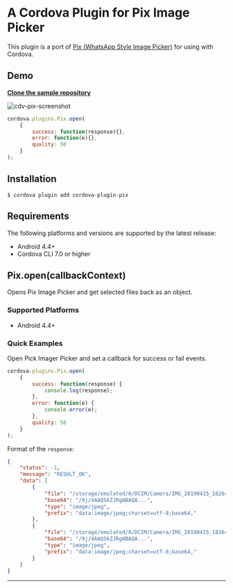 # A Cordova Plugin for Pix Image Picker

This plugin is a port of [Pix (WhatsApp Style Image Picker)](https://github.com/akshay2211/PixImagePicker) for using with Cordova.

## Demo

[**Clone the sample repository**](https://github.com/pwlin/cordova-plugin-pix-sample)



![cdv-pix-screenshot](https://i.imgur.com/viYvm8S.gif)

```js
cordova.plugins.Pix.open(
    {
        success: function(response){},
        error: function(e){},
        quality: 50       
    }
);
```

## Installation

```shell
$ cordova plugin add cordova-plugin-pix
```

## Requirements

The following platforms and versions are supported by the latest release:

- Android 4.4+
- Cordova CLI 7.0 or higher

## Pix.open(callbackContext)

Opens Pix Image Picker and get selected files back as an object.

### Supported Platforms

- Android 4.4+

### Quick Examples

Open Pick Imager Picker and set a callback for success or fail events.

```js
cordova.plugins.Pix.open(
    { 
        success: function(response) {
            console.log(response);
        },
        error: function(e) {
            console.error(e);
        },
        quality: 50
    }
);
```

Format of the `response`:

```json
{
    "status": -1,
    "message": "RESULT_OK",
    "data": [
        {
            "file": "/storage/emulated/0/DCIM/Camera/IMG_20190415_182649.jpg",
            "base64": "/9j/4AAQSkZJRgABAQA...",
            "type": "image/jpeg",
            "prefix": "data:image/jpeg;charset=utf-8;base64,"
        }, 
        {
            "file": "/storage/emulated/0/DCIM/Camera/IMG_20190415_182644.jpg",
            "base64": "/9j/4AAQSkZJRgABAQA...",
            "type": "image/jpeg",
            "prefix": "data:image/jpeg;charset=utf-8;base64,"
        }
    ]
}

```

---
